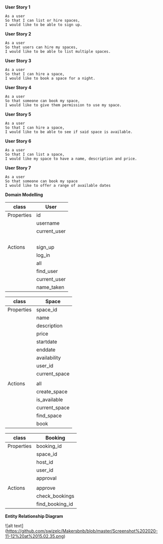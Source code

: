 
**User Story 1**

```
As a user
So that I can list or hire spaces,
I would like to be able to sign up.
```

**User Story 2**
```
As a user
So that users can hire my spaces,
I would like to be able to list multiple spaces.
```
**User Story 3**
```
As a user
So that I can hire a space,
I would like to book a space for a night.
```
**User Story 4**
```
As a user
So that someone can book my space,
I would like to give them permission to use my space.
```
**User Story 5**
```
As a user
So that I can hire a space,
I would like to be able to see if said space is available.
```
**User Story 6**
```
As a user
So that I can list a space,
I would like my space to have a name, description and price.
```
**User Story 7**
```
As a user
So that someone can book my space
I would like to offer a range of available dates

```
**Domain Modelling**

| class     | User        |
|-----------|-------------|
| Properties| id          |
|           | username    | 
|           | current_user| 
|           |             |
| Actions   | sign_up     |
|           | log_in      |
|           | all         |
|           | find_user   |
|           | current_user| 
|           | name_taken  |

| class     | Space       |
|-----------|-------------|
| Properties| space_id    |
|           | name        |
|           | description |
|           | price       |
|           | startdate   |
|           | enddate     |
|           | availability|
|           | user_id     |
|           | current_space|
|           |             |
| Actions          | all |
|            |  create_space|
|            | is_available |
|             |current_space| 
|             | find_space |
|             | book        |

| class     | Booking     |
|-----------|-------------|
| Properties| booking_id |
||space_id |
||host_id |
||user_id |
||approval|
| | |
| Actions   | approve |
||check_bookings |
||find_booking_id |


**Entity Relationship Diagram**

![alt text] (https://github.com/swizelc/Makersbnb/blob/master/Screenshot%202020-11-12%20at%2015.02.35.png)
